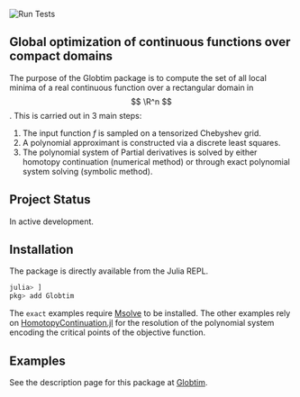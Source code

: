 ![Run Tests](https://github.com/gescholt/globtim.jl/actions/workflows/test.yml/badge.svg)

## Global optimization of continuous functions over compact domains

The purpose of the Globtim package is to compute the set of all local minima of a real continuous function over a rectangular domain in $$ \R^n $$. This is carried out in 3 main steps:


1. The input function $f$ is sampled on a tensorized Chebyshev grid.
2. A polynomial approximant is constructed via a discrete least squares.
3. The polynomial system of Partial derivatives is solved by either homotopy continuation (numerical  method) or through exact polynomial system solving (symbolic method).

## Project Status

In active development.

## Installation

The package is directly available from the Julia REPL.

```julia
julia> ]
pkg> add Globtim
```

The `exact` examples require [Msolve](https://msolve.lip6.fr/) to be installed. 
The other examples rely on [HomotopyContinuation.jl](https://www.juliahomotopycontinuation.org/) for the resolution of the polynomial system encoding the critical points of the objective function. 

## Examples


See the description page for this package at [Globtim](https://gescholt.github.io/globtim).
